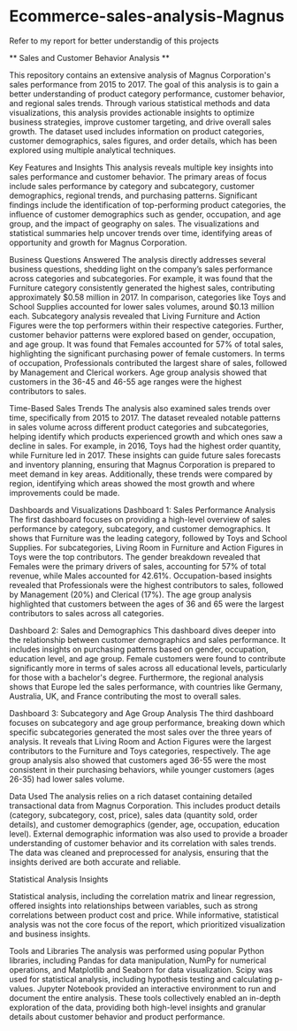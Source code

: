 # Ecommerce-sales-analysis-Magnus
Refer to my report for better understandig of this projects

** Sales and Customer Behavior Analysis ** 

This repository contains an extensive analysis of Magnus Corporation's sales performance from 2015 to 2017. The goal of this analysis is to gain a better understanding of product category performance, customer behavior, and regional sales trends. Through various statistical methods and data visualizations, this analysis provides actionable insights to optimize business strategies, improve customer targeting, and drive overall sales growth. The dataset used includes information on product categories, customer demographics, sales figures, and order details, which has been explored using multiple analytical techniques.

Key Features and Insights
This analysis reveals multiple key insights into sales performance and customer behavior. The primary areas of focus include sales performance by category and subcategory, customer demographics, regional trends, and purchasing patterns. Significant findings include the identification of top-performing product categories, the influence of customer demographics such as gender, occupation, and age group, and the impact of geography on sales. The visualizations and statistical summaries help uncover trends over time, identifying areas of opportunity and growth for Magnus Corporation.

Business Questions Answered
The analysis directly addresses several business questions, shedding light on the company’s sales performance across categories and subcategories. For example, it was found that the Furniture category consistently generated the highest sales, contributing approximately $0.58 million in 2017. In comparison, categories like Toys and School Supplies accounted for lower sales volumes, around $0.13 million each. Subcategory analysis revealed that Living Furniture and Action Figures were the top performers within their respective categories. Further, customer behavior patterns were explored based on gender, occupation, and age group. It was found that Females accounted for 57% of total sales, highlighting the significant purchasing power of female customers. In terms of occupation, Professionals contributed the largest share of sales, followed by Management and Clerical workers. Age group analysis showed that customers in the 36-45 and 46-55 age ranges were the highest contributors to sales.

Time-Based Sales Trends
The analysis also examined sales trends over time, specifically from 2015 to 2017. The dataset revealed notable patterns in sales volume across different product categories and subcategories, helping identify which products experienced growth and which ones saw a decline in sales. For example, in 2016, Toys had the highest order quantity, while Furniture led in 2017. These insights can guide future sales forecasts and inventory planning, ensuring that Magnus Corporation is prepared to meet demand in key areas. Additionally, these trends were compared by region, identifying which areas showed the most growth and where improvements could be made.

Dashboards and Visualizations
Dashboard 1: Sales Performance Analysis
The first dashboard focuses on providing a high-level overview of sales performance by category, subcategory, and customer demographics. It shows that Furniture was the leading category, followed by Toys and School Supplies. For subcategories, Living Room in Furniture and Action Figures in Toys were the top contributors. The gender breakdown revealed that Females were the primary drivers of sales, accounting for 57% of total revenue, while Males accounted for 42.61%. Occupation-based insights revealed that Professionals were the highest contributors to sales, followed by Management (20%) and Clerical (17%). The age group analysis highlighted that customers between the ages of 36 and 65 were the largest contributors to sales across all categories.

Dashboard 2: Sales and Demographics
This dashboard dives deeper into the relationship between customer demographics and sales performance. It includes insights on purchasing patterns based on gender, occupation, education level, and age group. Female customers were found to contribute significantly more in terms of sales across all educational levels, particularly for those with a bachelor's degree. Furthermore, the regional analysis shows that Europe led the sales performance, with countries like Germany, Australia, UK, and France contributing the most to overall sales.

Dashboard 3: Subcategory and Age Group Analysis
The third dashboard focuses on subcategory and age group performance, breaking down which specific subcategories generated the most sales over the three years of analysis. It reveals that Living Room and Action Figures were the largest contributors to the Furniture and Toys categories, respectively. The age group analysis also showed that customers aged 36-55 were the most consistent in their purchasing behaviors, while younger customers (ages 26-35) had lower sales volume.

Data Used
The analysis relies on a rich dataset containing detailed transactional data from Magnus Corporation. This includes product details (category, subcategory, cost, price), sales data (quantity sold, order details), and customer demographics (gender, age, occupation, education level). External demographic information was also used to provide a broader understanding of customer behavior and its correlation with sales trends. The data was cleaned and preprocessed for analysis, ensuring that the insights derived are both accurate and reliable.

Statistical Analysis Insights

Statistical analysis, including the correlation matrix and linear regression, offered insights into relationships between variables, such as strong correlations between product cost and price. While informative, statistical analysis was not the core focus of the report, which prioritized visualization and business insights.


Tools and Libraries
The analysis was performed using popular Python libraries, including Pandas for data manipulation, NumPy for numerical operations, and Matplotlib and Seaborn for data visualization. Scipy was used for statistical analysis, including hypothesis testing and calculating p-values. Jupyter Notebook provided an interactive environment to run and document the entire analysis. These tools collectively enabled an in-depth exploration of the data, providing both high-level insights and granular details about customer behavior and product performance.
